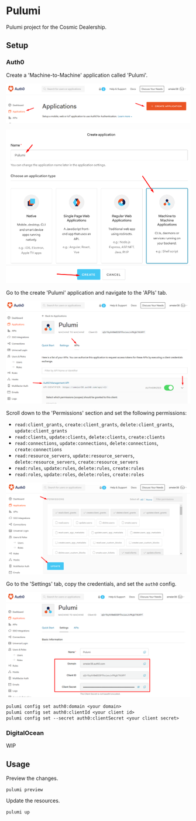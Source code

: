 # Pulumi
Pulumi project for the Cosmic Dealership.

## Setup
### Auth0
Create a 'Machine-to-Machine' application called 'Pulumi'.

![create-pulumi-app](./etc/images/create-pulumi-app.png)

![create-pulumi-app-form](./etc/images/create-pulumi-app-form.png)

Go to the create 'Pulumi' application and navigate to the 'APIs' tab.

![pulumi-app-apis](./etc/images/pulumi-app-apis.png)

Scroll down to the 'Permissions' section and set the following permissions:

- `read:client_grants`, `create:client_grants`, `delete:client_grants`, `update:client_grants`
- `read:clients`, `update:clients`, `delete:clients`, `create:clients`
- `read:connections`, `update:connections`, `delete:connections`, `create:connections`
- `read:resource_servers`, `update:resource_servers`, `delete:resource_servers`, `create:resource_servers`
- `read:rules`, `update:rules`, `delete:rules`, `create:rules`
- `read:roles`, `update:roles`, `delete:roles`, `create:roles`

![pulumi-app-permissions](./etc/images/pulumi-app-permissions.png)

Go to the 'Settings' tab, copy the credentials, and set the `auth0` config.

![pulumi-app-creds](./etc/images/pulumi-app-creds.png)

```
pulumi config set auth0:domain <your domain>
pulumi config set auth0:clientId <your client id>
pulumi config set --secret auth0:clientSecret <your client secret>
```

### DigitalOcean
WIP

## Usage
Preview the changes.
```
pulumi preview
```

Update the resources.
```
pulumi up
```
